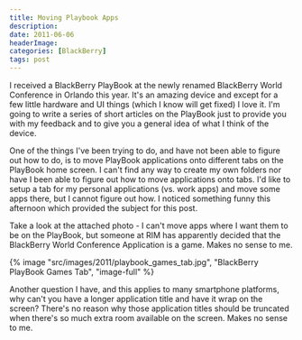 ```yaml
---
title: Moving Playbook Apps
description: 
date: 2011-06-06
headerImage: 
categories: [BlackBerry]
tags: post
---
```


I received a BlackBerry PlayBook at the newly renamed BlackBerry World Conference in Orlando this year. It's an amazing device and except for a few little hardware and UI things (which I know will get fixed) I love it. I'm going to write a series of short articles on the PlayBook just to provide you with my feedback and to give you a general idea of what I think of the device.

One of the things I've been trying to do, and have not been able to figure out how to do, is to move PlayBook applications onto different tabs on the PlayBook home screen. I can't find any way to create my own folders nor have I been able to figure out how to move applications onto tabs. I'd like to setup a tab for my personal applications (vs. work apps) and move some apps there, but I cannot figure out how. I noticed something funny this afternoon which provided the subject for this post.

Take a look at the attached photo - I can't move apps where I want them to be on the PlayBook, but someone at RIM has apparently decided that the BlackBerry World Conference Application is a game. Makes no sense to me.

{% image "src/images/2011/playbook_games_tab.jpg", "BlackBerry PlayBook Games Tab", "image-full" %}

Another question I have, and this applies to many smartphone platforms, why can't you have a longer application title and have it wrap on the screen? There's no reason why those application titles should be truncated when there's so much extra room available on the screen. Makes no sense to me.